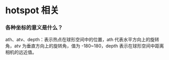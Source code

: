 # hotspot 相关

### 各种坐标的意义是什么？

ath、atv、depth：表示热点在球形空间中的位置，ath 代表水平方向上的旋转角，atv 为垂直方向上的旋转角，值为 -180~180，depth 表示在球形空间中距离相机的远近值。


